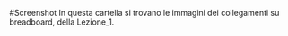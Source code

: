 #Screenshot
In questa cartella si trovano le immagini dei collegamenti su breadboard, della Lezione_1.
